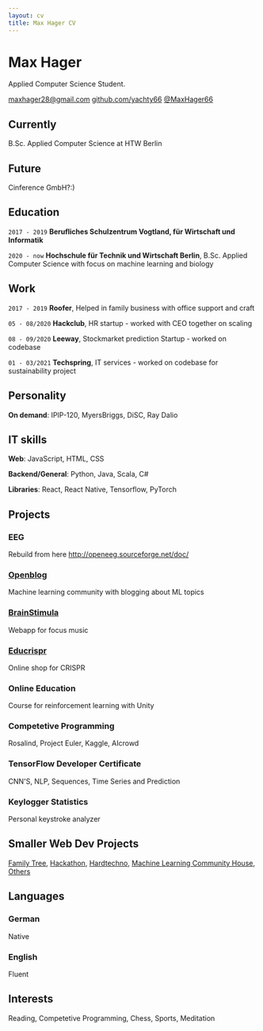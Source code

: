 ```yaml
---
layout: cv
title: Max Hager CV
---
```


# Max Hager


Applied Computer Science Student.

<div id="webaddress">
    <a href = "mailto: maxhager28@gmail.com">maxhager28@gmail.com</a>
    <a href="https://github.com/yachty66">github.com/yachty66</a>
    <a href="https://twitter.com/MaxHager66">@MaxHager66</a>
</div>

## Currently

B.Sc. Applied Computer Science at HTW Berlin

## Future

Cinference GmbH?:)

## Education

`2017 - 2019`
**Berufliches Schulzentrum Vogtland, für Wirtschaft und Informatik**

`2020 - now`
**Hochschule für Technik und Wirtschaft Berlin**, 
B.Sc. Applied Computer Science with focus on machine learning and biology

## Work

`2017 - 2019`
**Roofer**, Helped in family business with office support and craft

`05 - 08/2020`
**Hackclub**, HR startup - worked with CEO together on scaling

`08 - 09/2020`
**Leeway**, Stockmarket prediction Startup - worked on codebase

`01 - 03/2021`
**Techspring**, IT services - worked on codebase for sustainability project

## Personality

**On demand**: IPIP-120, MyersBriggs, DiSC, Ray Dalio

## IT skills

**Web**: JavaScript, HTML, CSS

**Backend/General**: Python, Java, Scala, C#

**Libraries**: React, React Native, Tensorflow, PyTorch

## Projects

### EEG

Rebuild from here http://openeeg.sourceforge.net/doc/

### [Openblog](https://www.openblog.ai/)

Machine learning community with blogging about ML topics

### [BrainStimula](https://www.brainstimula.com/)

Webapp for focus music

### [Educrispr](https://www.educrispr.com/)

Online shop for CRISPR

### Online Education

Course for reinforcement learning with Unity 

### Competetive Programming

Rosalind, Project Euler, Kaggle, AIcrowd

### TensorFlow Developer Certificate

CNN'S, NLP, Sequences, Time Series and Prediction

### Keylogger Statistics

Personal keystroke analyzer 

## Smaller Web Dev Projects

[Family Tree](https://www.meinel.world/), [Hackathon](https://www.techwizards.ai/), [Hardtechno](https://www.subatomicblack.com/), [Machine Learning Community House](https://www.intelligencehouse.org/), [Others](https://www.meinel-dach.com/)

## Languages 

### German 

Native

### English 

Fluent

## Interests

Reading, Competetive Programming, Chess, Sports, Meditation


